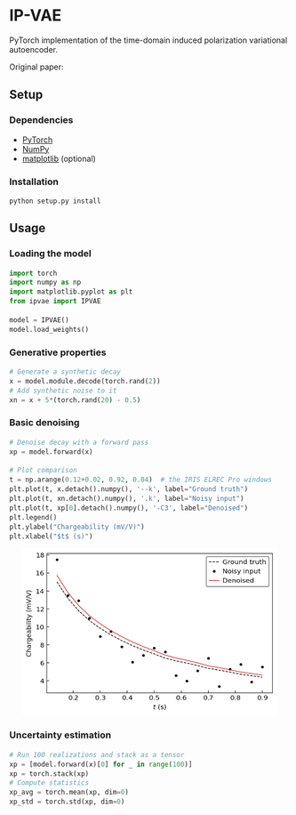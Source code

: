 # IP-VAE
PyTorch implementation of the time-domain induced polarization variational autoencoder.

Original paper:

## Setup

### Dependencies
- [PyTorch](https://pytorch.org/)
- [NumPy](https://numpy.org/)
- [matplotlib](https://matplotlib.org/) (optional)

### Installation
```console
python setup.py install
```

## Usage

### Loading the model
```python
import torch
import numpy as np
import matplotlib.pyplot as plt
from ipvae import IPVAE

model = IPVAE()
model.load_weights()
```

### Generative properties
```python
# Generate a synthetic decay
x = model.module.decode(torch.rand(2))
# Add synthetic noise to it
xn = x + 5*(torch.rand(20) - 0.5)
```

### Basic denoising
```python
# Denoise decay with a forward pass
xp = model.forward(x)

# Plot comparison
t = np.arange(0.12+0.02, 0.92, 0.04)  # the IRIS ELREC Pro windows
plt.plot(t, x.detach().numpy(), '--k', label="Ground truth")
plt.plot(t, xn.detach().numpy(), '.k', label="Noisy input")
plt.plot(t, xp[0].detach().numpy(), '-C3', label="Denoised")
plt.legend()
plt.ylabel("Chargeability (mV/V)")
plt.xlabel("$t$ (s)")
```

<p align="center">
  <img width="460" height="300" src="./figures/example.png">
</p>

### Uncertainty estimation
```python
# Run 100 realizations and stack as a tensor
xp = [model.forward(x)[0] for _ in range(100)]
xp = torch.stack(xp)
# Compute statistics
xp_avg = torch.mean(xp, dim=0)
xp_std = torch.std(xp, dim=0)
```
